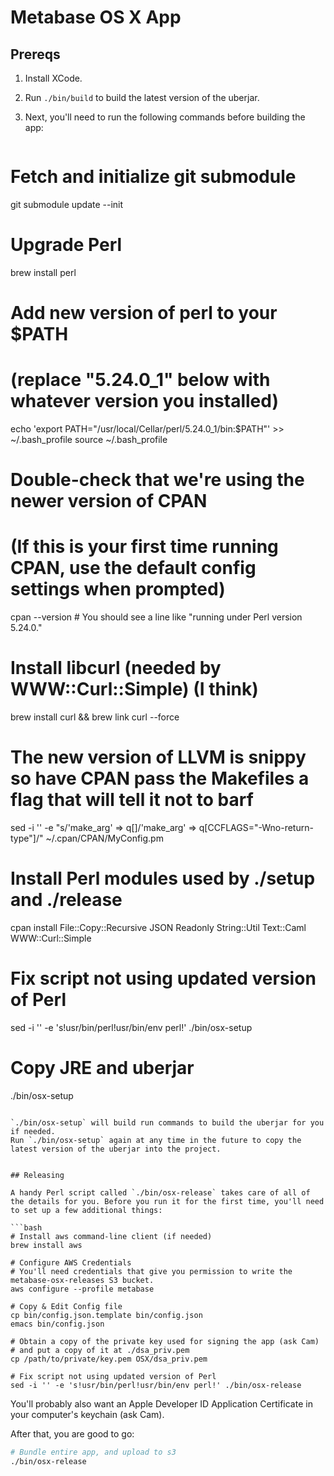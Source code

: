 # Metabase OS X App

## Prereqs

1.  Install XCode.

2.  Run `./bin/build` to build the latest version of the uberjar.

3.  Next, you'll need to run the following commands before building the app:

    ```bash
   # Fetch and initialize git submodule
   git submodule update --init
   
   # Upgrade Perl 
   brew install perl
   
   # Add new version of perl to your $PATH
   # (replace "5.24.0_1" below with whatever version you installed)
   echo 'export PATH="/usr/local/Cellar/perl/5.24.0_1/bin:$PATH"' >> ~/.bash_profile
   source ~/.bash_profile
   
   # Double-check that we're using the newer version of CPAN
   # (If this is your first time running CPAN, use the default config settings when prompted)
   cpan --version # You should see a line like "running under Perl version 5.24.0."
   
   # Install libcurl (needed by WWW::Curl::Simple) (I think)
   brew install curl && brew link curl --force
   
   # The new version of LLVM is snippy so have CPAN pass the Makefiles a flag that will tell it not to barf
   sed -i '' -e "s/'make_arg' => q\[\]/'make_arg' => q\[CCFLAGS=\"-Wno-return-type\"\]/" ~/.cpan/CPAN/MyConfig.pm

   # Install Perl modules used by ./setup and ./release
   cpan install File::Copy::Recursive JSON Readonly String::Util Text::Caml WWW::Curl::Simple
   
   # Fix script not using updated version of Perl
   sed -i '' -e 's!usr/bin/perl!usr/bin/env perl!' ./bin/osx-setup
   
   # Copy JRE and uberjar
   ./bin/osx-setup
   ```

`./bin/osx-setup` will build run commands to build the uberjar for you if needed.
Run `./bin/osx-setup` again at any time in the future to copy the latest version of the uberjar into the project.


## Releasing

A handy Perl script called `./bin/osx-release` takes care of all of the details for you. Before you run it for the first time, you'll need to set up a few additional things:

```bash
# Install aws command-line client (if needed)
brew install aws

# Configure AWS Credentials
# You'll need credentials that give you permission to write the metabase-osx-releases S3 bucket.
aws configure --profile metabase

# Copy & Edit Config file
cp bin/config.json.template bin/config.json
emacs bin/config.json

# Obtain a copy of the private key used for signing the app (ask Cam)
# and put a copy of it at ./dsa_priv.pem
cp /path/to/private/key.pem OSX/dsa_priv.pem

# Fix script not using updated version of Perl
sed -i '' -e 's!usr/bin/perl!usr/bin/env perl!' ./bin/osx-release
```

You'll probably also want an Apple Developer ID Application Certificate in your computer's keychain (ask Cam).

After that, you are good to go:
```bash
# Bundle entire app, and upload to s3
./bin/osx-release
```
